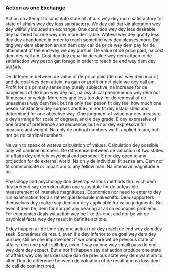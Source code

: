 ### Action as one Exchange

Action na attempt to substitute state of affairs wey dey more satisfactory for state of affairs wey dey less satisfactory. We dey call dat kin alteration wey dey willfully induced an exchange. One condition wey dey less desirable dey bartered for one wey dey more desirable. Wateva wey dey gratify less dey dey abandoned in order to reach someting wey dey pleases more. Dat ting wey dem abandon an em dem dey call de price wey dem pay for de attainment of the end wey we dey pursue. De value of de price paid, na cost dem dey call am. Cost dey dey equal to de value wey dem attach to de satisfaction wey peson gat forego in order to reach de end wey dem dey pursue.

De difference between de value of de price paid (de cost wey dem incurr) and de goal wey dem attain, na gain or profit or net yield we dey call am. Profit for dis primary sense dey purely subjective, na increase for de happiness of de man wey dey act, na psychical phenomenon wey dem nor fit measur or weigh. More dey and less too dey for de removal of de uneasiness wey dem feel; but na only feel peson fit dey feel how much one peson satisfaction dey surpass another; e nor fit dey established and determined for one objective way. One judgment of value nor dey measure, e dey arrange for scale of degrees, and e dey grade. E dey expressive of one order of preference and sequence, but e nor dey expressive for measure and weight. Na only de ordinal numbers we fit applied to am, but nor be de cardinal numbers.

Na vain to speak of wateva calculation of values. Calculation dey possible only wit cardinal numbers. De difference between de valuation of two states of affairs dey entirely psychical and personal. E nor dey open to any projection for de external world. Na only de individual fit sense am. Dem nor fit communicate or impart am to any fellow man. Na intensive magnitude e be.

Physiology and psychology don develop various methods thru wich dem dey pretend say dem don attain one substitute for de unfeasible measurement of intensive magnitudes. Economics nor need to enter to dey run examination for dis rather questionable makeshifts. Dem supporters themselves dey realize say dem nor dey applicable for value judgments. But even if dem be, dem for nor get any bearing at all on economic problems. For economics deals wit action wey be like dis one, and nor be wit de psychical facts wey dey result in definite actions.

E dey happen all de time say one action nor dey reach de end wey dem dey seek. Sometimes de result, even if e dey inferior to de goal wey dem dey pursue, still be one improvement if we compare wit de previous state of affairs; den one profit still dey, even if say na one wey smalll pass de one wey dem dey expect. But e nor fit happen say dat action produce one state of affairs wey dey less desirable dan de previous state wey dem want am to alter. Den de difference between de valuation of de result and na loss dem de call de cost incurred.

